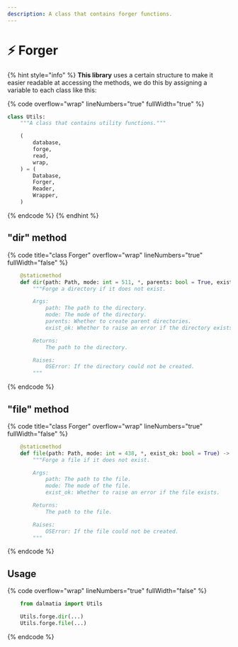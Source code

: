 ```yaml
---
description: A class that contains forger functions.
---
```


# ⚡ Forger

{% hint style="info" %}
**This library** uses a certain structure to make it easier readable at accessing the methods, we do this by assigning a variable to each class like this:

{% code overflow="wrap" lineNumbers="true" fullWidth="true" %}
```python
class Utils:
    """A class that contains utility functions."""

    (
        database,
        forge,
        read,
        wrap,
    ) = (
        Database,
        Forger,
        Reader,
        Wrapper,
    )
```
{% endcode %}
{% endhint %}

## "dir" method

{% code title="class Forger" overflow="wrap" lineNumbers="true" fullWidth="false" %}
```python
    @staticmethod
    def dir(path: Path, mode: int = 511, *, parents: bool = True, exist_ok: bool = True) -> Path: ...
        """Forge a directory if it does not exist.

        Args:
            path: The path to the directory.
            mode: The mode of the directory.
            parents: Whether to create parent directories.
            exist_ok: Whether to raise an error if the directory exists.

        Returns:
            The path to the directory.

        Raises:
            OSError: If the directory could not be created.
        """
```
{% endcode %}

## "file" method

{% code title="class Forger" overflow="wrap" lineNumbers="true" fullWidth="false" %}
```python
    @staticmethod
    def file(path: Path, mode: int = 438, *, exist_ok: bool = True) -> Path: ...
        """Forge a file if it does not exist.

        Args:
            path: The path to the file.
            mode: The mode of the file.
            exist_ok: Whether to raise an error if the file exists.

        Returns:
            The path to the file.

        Raises:
            OSError: If the file could not be created.
        """
```
{% endcode %}

## Usage

{% code overflow="wrap" lineNumbers="true" fullWidth="false" %}
```python
    from dalmatia import Utils

    Utils.forge.dir(...)
    Utils.forge.file(...)
```
{% endcode %}
